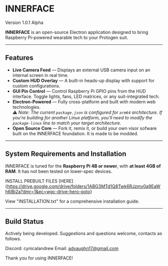 # INNERFACE
Version 1.0.1 Alpha

**INNERFACE** is an open-source Electron application designed to bring Raspberry Pi–powered wearable tech to your Protogen suit.

---

## Features

- **Live Camera Feed** — Displays an external USB camera input on an internal screen in real time.
- **Custom HUD Overlay** — A built-in heads-up display with support for custom configurations.
- **GUI Pin Control** — Control Raspberry Pi GPIO pins from the HUD interface. Toggle lights, fans, LED matrices, or any suit-integrated tech.
- **Electron-Powered** — Fully cross-platform and built with modern web technologies.  
  ⚠️ _Note: The current `package.json` is configured for `arm64` architecture. If you're building for another Linux platform, you'll need to modify the `package-linux` line to match your target architecture._
- **Open Source Core** — Fork it, remix it, or build your own visor sofware built on the INNERFACE foundation. It is made to be modded.

---

## System Requirements and Installation

INNERFACE is tuned for the **Raspberry Pi 4B or newer**, with **at least 4GB of RAM**. It has not been tested on lower-spec devices.


INSTALL PREBUILT FILES [HERE]{https://drive.google.com/drive/folders/1ABG3MTd1Q8Twk6RJzmy0a9EaWh6lBj2a?dmr=1&ec=wgc-drive-hero-goto}

View "INSTALLATION.txt" for a comprehensive installation guide.

---

## Build Status

Actively being developed. Suggestions and questions welcome, contacts as follows.

Discord: cynicalandrew
Email: advaughn17@gmail.com


Thank you for using INNERFACE!